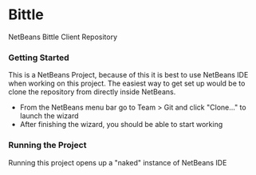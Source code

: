 # Bittle #

NetBeans Bittle Client Repository


### Getting Started ###

This is a NetBeans Project, because of this it is best to use NetBeans IDE when working on this project.
The easiest way to get set up would be to clone the repository from directly inside NetBeans.
* From the NetBeans menu bar go to Team > Git and click "Clone..." to launch the wizard
* After finishing the wizard, you should be able to start working

### Running the Project 

Running this project opens up a "naked" instance of NetBeans IDE